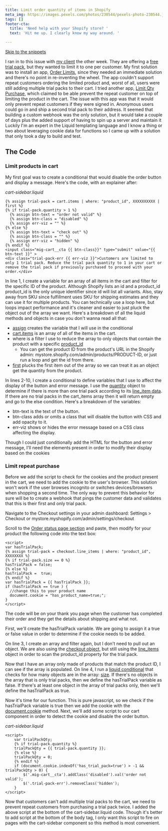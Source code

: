 ```yaml
---
title: Limit order quantity of items in Shopify
meta_img: https://images.pexels.com/photos/230544/pexels-photo-230544.jpeg?auto=compress&cs=tinysrgb&dpr=2&h=750&w=1260
tags: []
footer-cta:
  title: 'Need help with your Shopify store? '
  text: 'Hit me up. I clearly know my way around. '

---
```

[Skip to the snippets](#shopify-code-section)

I ran in to this issue with [my client](https://mikunafoods.com/) the other week. They are offering a [free trial pack](https://mikunafoods.com/), but they wanted to limit it to one per customer. My first solution was to install an app, [Order Limits](https://apps.shopify.com/order-limits-minmaxify), since they needed an immediate solution and there's no point in re-inventing the wheel. The app couldn't support repeat customers ordering the limited product and, worst of all, users were still adding multiple trial packs to their cart. I tried another app, [Limit Qty Purchase](https://apps.shopify.com/purchase-limit), which claimed to be able prevent the repeat customer on top of limiting the product in the cart. The issue with this app was that it would only prevent repeat customers if they were signed in. Anonymous users could go in and ship a second trial pack to their address. It seemed that building a custom webhook was the only solution, but it would take a couple of days plus the added support of having to spin up a server and maintain it  Luckily I'm an expert in the Liquid templating language and I know a thing or two about leveraging cookie data for functions so I came up with a solution that only took a day to build and test.

<h2 id="shopify-code-section">The Code</h2>

### Limit products in cart

My first goal was to create a conditional that would disable the order button and display a message. Here's the code, with an explainer after:

_cart-sidebar.liquid_

    {% assign trial-pack = cart.items | where: "product_id", XXXXXXXXXX | first %}
    {% if trial-pack.quantity > 1 %}
      {% assign btn-text = "order not valid" %}
      {% assign btn-class = "disabled" %}
      {% assign err-viz = "" %}
    {% else %}
      {% assign btn-text = "check out" %}
      {% assign btn-class = "" %}
      {% assign err-viz = "hidden" %}
    {% endif %}
    <input class="mig-cart__cta {{ btn-class}}" type="submit" value="{{ btn-text }}" >
    <div class="trial-pack-err {{ err-viz }}">Customers are limited to only 1 trial pack. Reduce the trial pack quantity to 1 in your cart or remove the trial pack if previously purchased to proceed with your order.</div>

In line 1, I create a variable for an array of all items in the cart and filter for the specific ID of the product. Although Shopify lists an id and a product_id product_id is the only unique identifier since id will list all variants. Also, stay away from SKU since fulfillment uses SKU for shipping estimates and they can use it for multiple products. You can technically use a loop here, but loops impact performance and it's cleaner and easier to just pluck the object out of the array we want. Here's a breakdown of all the liquid methods and objects in case you don't wanna read all that:

* [assign](https://shopify.github.io/liquid/tags/variable/) creates the variable that I will use in the conditional
* [cart.items](https://shopify.dev/api/liquid/objects/cart#cart-items) is an array of all of the items in the cart.
* where is a filter I use to reduce the array to only objects that contain the product with a specific [product_id](https://shopify.dev/api/liquid/objects/line_item#line_item-product_id)
  * You can get the product ID from the product's URL in the Shopify admin: mystore.shopify.com/admin/products/PRODUCT-ID, or just run a loop and get the id from there.
* [first](https://shopify.github.io/liquid/filters/first/) plucks the first item out of the array so we can treat it as an object get the quantity from the product.

In lines 2-10, I create a conditional to define variables that I use to affect the display of the button and error message. I use the [quantity](https://shopify.dev/api/liquid/objects/line_item#line_item-quantity) object to determine if there is more than one trial pack according to its [line_item data](https://shopify.dev/api/liquid/objects/line_item). If there are no trial packs in the cart_items array then it will return empty and go to the else condition. Here's a breakdown of the variables:

* btn-text is the text of the button.
* btn-class adds or omits a class that will disable the button with CSS and add opacity to it.
* err-viz shows or hides the error message based on a CSS class affecting the display.

Though I could just conditionally add the HTML for the button and error message, I'll need the elements present in order to modify their display based on the cookies

### Limit repeat purchase

Before we add the script to check for the cookies and the product present in the cart, we need to add the cookie to the user's browser. This solution won't work if the user browses incognito or switches devices/browsers when shopping a second time. The only way to prevent this behavior for sure will be to create a webhook that pings the customer data and validates that this is their first and only trial pack.

Navigate to the Checkout settings in your admin dashboard: Settings > Checkout or mystore.myshopify.com/admin/settings/checkout

Scroll to the [Order status page section](https://help.shopify.com/en/manual/orders/status-tracking) and paste, then modify for your product the following code into the text box:

    <script>
    var hasTrialPack;
    {% assign trial-pack = checkout.line_items | where: "product_id", XXXXXXXX %}
    {% if trial-pack.size == 0 %}
    hasTrialPack = false;
    {% else %} 
    hasTrialPack =  true;
    {% endif %}
    var hasTrialPack = {{ hasTrialPack }};
    if (hasTrialPack == true ) {
      //change this to your product name
      document.cookie = "has_product_name=true;";  
    }
    </script>

The code will be on your thank you page when the customer has completed their order and they get the details about shipping and what not.

First, we'll create the hasTrialPack variable. We are going to assign it a true or false value in order to determine if the cookie needs to be added.

On line 3, I create an array and filter again, but I don't need to pull out an object. We are also using the [checkout object](https://shopify.dev/api/liquid/objects/checkout), but still using the [line_items](https://shopify.dev/api/liquid/objects/line_item) object in order to scan the product_id property for the trial pack.

Now that I have an array only made of products that match the product ID, I can see if the array is populated. On line 4, I run a [liquid conditional](https://shopify.github.io/liquid/basics/truthy-and-falsy/) that checks for how many objects are in the array: [size](https://shopify.github.io/liquid/filters/size/). If there's no objects in the array that is only trial packs, then we define the hasTrialPack variable as false. If there's at least one object in the array of trial packs only, then we'll define the hasTrialPack as true.

Now it's time for our function. This is pure javascript, so we check if the hasTrialPack variable is true then we add the cookie with the [document.cookie](https://www.w3schools.com/js/js_cookies.asp) method. Next, we'll add some script to our cart component in order to detect the cookie and disable the order button.

_cart-sidebar.liquid_

    <script>
        var trialPackQty; 
        {% if trial-pack.quantity %}
        trialPackQty = {{ trial-pack.quantity }};
        {% else %}
        trialPackQty = 0;
        {% endif %} 
        if (document.cookie.indexOf('has_trial_pack=true') > -1 && trialPackQty > 0) {
            $('.mig-cart__cta').addClass('disabled').val('order not valid');
            $('.trial-pack-err').removeClass('hidden');
        } 
    </script>

Now that customers can't add multiple trial packs to the cart, we need to prevent repeat customers from purchasing a trial pack twice. I added the above script at the bottom of the cart-sidebar.liquid code. Though it's better to add script at the bottom of the body tag, I only want this script to fire on pages with the cart-sidebar component so this method is most convenient.